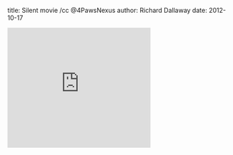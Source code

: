 title: Silent movie /cc @4PawsNexus
author: Richard Dallaway
date: 2012-10-17

<iframe src="http://blip.tv/play/AYOG5zQA.html?p=1" width="320" height="270" frameborder="0" allowfullscreen="allowfullscreen"></iframe>
<embed type="application/x-shockwave-flash" src="http://a.blip.tv/api.swf#AYOG5zQA" style="display:none"></embed>



